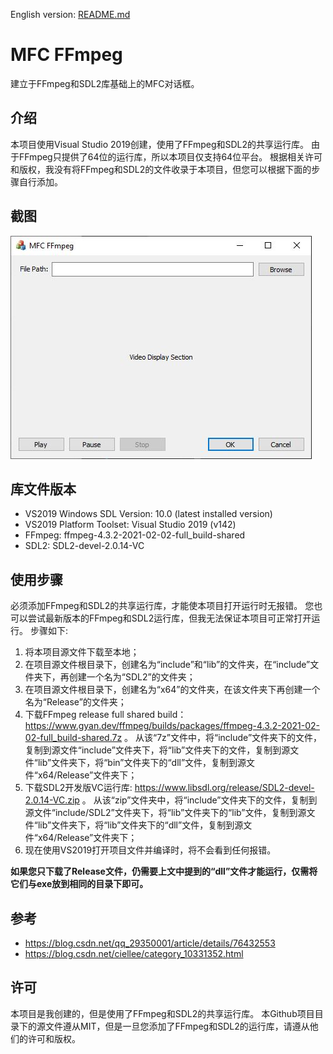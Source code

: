 English version: [README.md](README.md)

# MFC FFmpeg
建立于FFmpeg和SDL2库基础上的MFC对话框。

## 介绍
本项目使用Visual Studio 2019创建，使用了FFmpeg和SDL2的共享运行库。
由于FFmpeg只提供了64位的运行库，所以本项目仅支持64位平台。
根据相关许可和版权，我没有将FFmpeg和SDL2的文件收录于本项目，但您可以根据下面的步骤自行添加。

## 截图
![截图](res/Capture.jpg)

## 库文件版本
* VS2019 Windows SDL Version: 10.0 (latest installed version)
* VS2019 Platform Toolset: Visual Studio 2019 (v142)
* FFmpeg: ffmpeg-4.3.2-2021-02-02-full_build-shared
* SDL2: SDL2-devel-2.0.14-VC

## 使用步骤
必须添加FFmpeg和SDL2的共享运行库，才能使本项目打开运行时无报错。
您也可以尝试最新版本的FFmpeg和SDL2运行库，但我无法保证本项目可正常打开运行。
步骤如下:
1. 将本项目源文件下载至本地；
2. 在项目源文件根目录下，创建名为“include”和“lib”的文件夹，在“include”文件夹下，再创建一个名为“SDL2”的文件夹；
3. 在项目源文件根目录下，创建名为“x64”的文件夹，在该文件夹下再创建一个名为“Release”的文件夹；
4. 下载FFmpeg release full shared build： https://www.gyan.dev/ffmpeg/builds/packages/ffmpeg-4.3.2-2021-02-02-full_build-shared.7z 。
从该“7z”文件中，将“include”文件夹下的文件，复制到源文件“include”文件夹下，将“lib”文件夹下的文件，复制到源文件“lib”文件夹下，将“bin”文件夹下的“dll”文件，复制到源文件“x64/Release”文件夹下；
5. 下载SDL2开发版VC运行库: https://www.libsdl.org/release/SDL2-devel-2.0.14-VC.zip 。
从该“zip”文件夹中，将“include”文件夹下的文件，复制到源文件“include/SDL2”文件夹下，将“lib”文件夹下的“lib”文件，复制到源文件“lib”文件夹下，将“lib”文件夹下的“dll”文件，复制到源文件“x64/Release”文件夹下；
6. 现在使用VS2019打开项目文件并编译时，将不会看到任何报错。

**如果您只下载了Release文件，仍需要上文中提到的“dll”文件才能运行，仅需将它们与exe放到相同的目录下即可。**

## 参考
* https://blog.csdn.net/qq_29350001/article/details/76432553
* https://blog.csdn.net/ciellee/category_10331352.html

## 许可
本项目是我创建的，但是使用了FFmpeg和SDL2的共享运行库。
本Github项目目录下的源文件遵从MIT，但是一旦您添加了FFmpeg和SDL2的运行库，请遵从他们的许可和版权。
